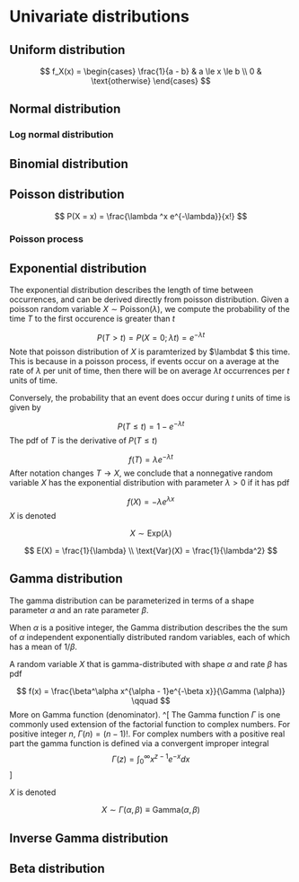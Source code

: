 # Univariate distributions 

## Uniform distribution 

$$
f_X(x) = 
\begin{cases}
\frac{1}{a - b} & a \le x \le b \\
0  & \text{otherwise}
\end{cases}
$$
## Normal distribution 

### Log normal distribution 



## Binomial distribution 



## Poisson distribution 

$$
P(X = x) = \frac{\lambda ^x e^{-\lambda}}{x!}
$$

### Poisson process


## Exponential distribution 

The exponential distribution describes the length of time between occurrences, and can be derived directly from poisson distribution. Given a poisson random variable $X \sim \text{Poisson}(\lambda)$, we compute the probability of the time $T$ to the first occurence is greater than $t$ 

$$
P(T > t) = P(X = 0; \lambda t) = e^{-\lambda t}
$$
Note that poisson distribution of $X$ is paramterized by $\lambdat $ this time. This is because in a poisson process, if events occur on a average at the rate of $\lambda$ per unit of time, then there will be on average $\lambda t$ occurrences per $t$ units of time. 

Conversely, the probability that an event does occur during $t$ units of time is given by 

$$
P(T \le t) = 1 - e^{-\lambda t}
$$
The pdf of $T$ is the derivative of $P(T \le t)$ 

$$
f(T) = \lambda e^{-\lambda t}
$$
After notation changes $T \rightarrow X$, we conclude that a nonnegative random variable $X$ has the exponential distribution with parameter $\lambda > 0$ if it has pdf 

$$
f(X) = -\lambda e^{\lambda x}
$$
$X$ is denoted 

$$
X \sim \text{Exp}(\lambda)
$$



$$
E(X) = \frac{1}{\lambda} \\
\text{Var}(X) = \frac{1}{\lambda^2}
$$

## Gamma distribution 



The gamma distribution can be parameterized in terms of a shape parameter $\alpha$ and an rate parameter $\beta$. 

When $\alpha$ is a positive integer, the Gamma distribution describes the the sum of $\alpha$ independent exponentially distributed random variables, each of which has a mean of $1/\beta$. 

A random variable $X$ that is gamma-distributed with shape $\alpha$ and rate $\beta$ has pdf 

$$
f(x) = \frac{\beta^\alpha x^{\alpha - 1}e^{-\beta x}}{\Gamma (\alpha)} \qquad 
$$
More on Gamma function (denominator). ^[
The Gamma function $\Gamma$ is one commonly used extension of the factorial function to complex numbers. For positive integer $n$, $\Gamma(n) = (n - 1)!$. 
For complex numbers with a positive real part the gamma function is defined via a convergent improper integral
$$\Gamma(z)  = \int_{0}^{\infty}x^{z -1}e^{-x} dx$$]

$X$ is denoted 

$$
X \sim \Gamma(\alpha, \beta) \equiv \text{Gamma}(\alpha, \beta)
$$




## Inverse Gamma distribution 


## Beta distribution 

